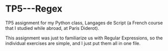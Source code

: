 # TP5---Regex
TP5 assignment for my Python class, Langages de Script (a French course that I studied while abroad, at Paris Diderot).

This assignment was just to familiarize us with Regular Expressions, so the individual exercises are simple,
and I just put them all in one file.

